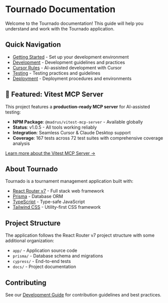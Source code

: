 # Tournado Documentation

Welcome to the Tournado documentation! This guide will help you understand and work with the Tournado application.

## Quick Navigation

- [Getting Started](getting_started.md) - Set up your development environment
- [Development](development.md) - Development guidelines and practices
- [Cursor Rules](development/cursor_rules.md) - AI-assisted development with Cursor
- [Testing](testing.md) - Testing practices and guidelines
- [Deployment](deployment.md) - Deployment procedures and environments

## 🚀 Featured: Vitest MCP Server

This project features a **production-ready MCP server** for AI-assisted testing:

- **NPM Package**: `@madrus/vitest-mcp-server` - Available globally
- **Status**: v1.0.5 - All tools working reliably
- **Integration**: Seamless Cursor & Claude Desktop support
- **Coverage**: 167 tests across 72 test suites with comprehensive coverage analysis

[Learn more about the Vitest MCP Server →](testing/vitest_mcp.md)

## About Tournado

Tournado is a tournament management application built with:

- [React Router v7](https://reactrouter.com/) - Full stack web framework
- [Prisma](https://prisma.io) - Database ORM
- [TypeScript](https://typescriptlang.org) - Type-safe JavaScript
- [Tailwind CSS](https://tailwindcss.com/) - Utility-first CSS framework

## Project Structure

The application follows the React Router v7 project structure with some additional organization:

- `app/` - Application source code
- `prisma/` - Database schema and migrations
- `cypress/` - End-to-end tests
- `docs/` - Project documentation

## Contributing

See our [Development Guide](development.md) for contribution guidelines and best practices.
